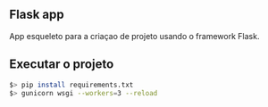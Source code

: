 ## Flask app

App esqueleto para a criaçao de projeto usando o framework Flask.

## Executar o projeto

```bash
$> pip install requirements.txt
$> gunicorn wsgi --workers=3 --reload
``` 